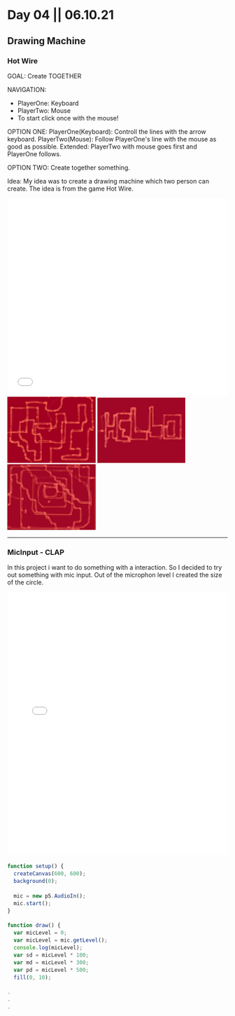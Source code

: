 # Day 04 || 06.10.21

## Drawing Machine

### Hot Wire

GOAL: Create TOGETHER

NAVIGATION:
- PlayerOne: Keyboard
- PlayerTwo: Mouse
- To start click once with the mouse!

OPTION ONE:
PlayerOne(Keyboard): Controll the lines with the arrow keyboard.
PlayerTwo(Mouse): Follow PlayerOne's line with the mouse as good as possible.
Extended: PlayerTwo with mouse goes first and PlayerOne follows.

OPTION TWO:
Create together something.

Idea: My idea was to create a drawing machine which two person can create. The idea is from the game Hot Wire.

<iframe src="../content/day04/01/embed.html" width="100%" height="450" frameborder="no"></iframe>

<img src="../content/day04/01/hotWire.png" width="40%">
<img src="../content/day04/01/hello.png" width="40%">
<img src="../content/day04/01/buddyArt.png" width="40%">

---

### MicInput - CLAP

In this project i want to do something with a interaction. So I decided to try out something with mic input.
Out of the microphon level I created the size of the circle.

<iframe src="../content/day04/02/embed.html" width="100%" height="600" frameborder="no"></iframe>



```js
function setup() {
  createCanvas(600, 600);
  background(0);

  mic = new p5.AudioIn();
  mic.start();
}

function draw() {
  var micLevel = 0;
  var micLevel = mic.getLevel();
  console.log(micLevel);
  var sd = micLevel * 100;
  var md = micLevel * 300;
  var pd = micLevel * 500;
  fill(0, 10);

.
.
.

```
